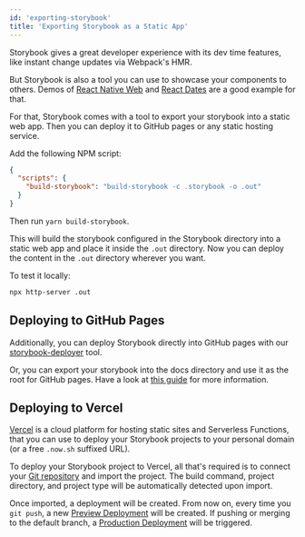 ```yaml
---
id: 'exporting-storybook'
title: 'Exporting Storybook as a Static App'
---
```


Storybook gives a great developer experience with its dev time features, like instant change updates via Webpack's HMR.

But Storybook is also a tool you can use to showcase your components to others.
Demos of [React Native Web](https://necolas.github.io/react-native-web/docs/) and [React Dates](http://airbnb.io/react-dates/) are a good example for that.

For that, Storybook comes with a tool to export your storybook into a static web app. Then you can deploy it to GitHub pages or any static hosting service.

Add the following NPM script:

```json
{
  "scripts": {
    "build-storybook": "build-storybook -c .storybook -o .out"
  }
}
```

Then run `yarn build-storybook`.

This will build the storybook configured in the Storybook directory into a static web app and place it inside the `.out` directory.
Now you can deploy the content in the `.out` directory wherever you want.

To test it locally:

```sh
npx http-server .out
```

## Deploying to GitHub Pages

Additionally, you can deploy Storybook directly into GitHub pages with our [storybook-deployer](https://github.com/storybookjs/storybook-deployer) tool.

Or, you can export your storybook into the docs directory and use it as the root for GitHub pages. Have a look at [this guide](https://github.com/blog/2233-publish-your-project-documentation-with-github-pages) for more information.

## Deploying to Vercel

[Vercel](https://vercel.com/home) is a cloud platform for hosting static sites and Serverless Functions, that you can use to deploy your Storybook projects to your personal domain (or a free `.now.sh` suffixed URL).

To deploy your Storybook project to Vercel, all that's required is to connect your [Git repository](https://vercel.com/docs/v2/git-integrations) and import the project. The build command, project directory, and project type will be automatically detected upon import.

Once imported, a deployment will be created. From now on, every time you `git push`, a new [Preview Deployment](https://vercel.com/docs/v2/platform/deployments#preview) will be created. If pushing or merging to the default branch, a [Production Deployment](https://vercel.com/docs/v2/platform/deployments#production) will be triggered.
